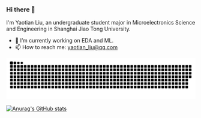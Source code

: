 ### Hi there 👋

I'm Yaotian Liu, an undergraduate student major in Microelectronics Science and Engineering in Shanghai Jiao Tong University.

- 🔭 I’m currently working on EDA and ML.
- 📫 How to reach me: yaotian_liu@qq.com

<!-- - 👯 I’m looking to collaborate on ...
- 🤔 I’m looking for help with ...
- 💬 Ask me about ...
- 😄 Pronouns: ...
- ⚡ Fun fact: .ok

-->

![snk](github-contribution-grid-snake.svg)

[![Anurag's GitHub stats](https://github-readme-stats.vercel.app/api?username=yaotian-liu&hide=issues&show_icons=true)](https://github.com/anuraghazra/github-readme-stats)




<!-- ![Metrics](https://metrics.lecoq.io/yaotian-liu?template=classic&base.metadata=0&config.timezone=Asia%2FShanghai) -->
